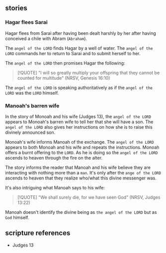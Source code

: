 
## stories

### Hagar flees Sarai
Hagar flees from Sarai after having been dealt harshly by her after having conceived a chile with Abram (`Abraham`).

The `angel of the LORD` finds Hagar by a well of water. The `angel of the LORD` commands her to return to Sarai and to submit herself to her.

The `angel of the LORD` then promises Hagar the following:
> [!QUOTE]
> "I will so greatly multiply your offspring  that they cannot be counted for multitude" (NRSV, Genesis 16:10)

The `angel of the LORD` is speaking authoritatively as if the `angel of the LORD` was the `LORD` himself.

### Manoah's barren wife
In the story of Monoah and his wife (Judges 13), the `angel of the LORD` appears to Monoah's barren wife to tell her that she will have a son.  The `angel of the LORD` also gives her instructions on how she is to raise this divinely announced son.

Monoah's wife informs Manoah of the exchange. The `angel of the LORD` appears to both Monoah and his wife and repeats the instructions. Monoah offers a burnt offering to the `LORD`. As he is doing so the `angel of the LORD` ascends to heaven through the fire on the alter.

The story informs the reader that Manoah and his wife believe they are interacting with nothing more than a `man`. It's only after the `ange of the LORD` ascends to heaven that they realize who/what this divine messenger was.

It's also intriguing what Manoah says to his wife:
> [!QUOTE]
> "We shall surely die, for we have seen God" (NRSV, Judges 13:22)

Manoah doesn't identify the divine being as `the angel of the LORD` but as `God` himself.

## scripture references
- Judges 13